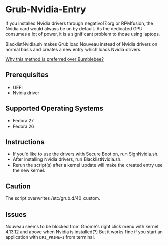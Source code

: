 # Grub-Nvidia-Entry
If you installed Nvidia drivers through negativo17.org or RPMfusion, the Nvidia card would always be on by default. As the dedicated GPU consumes a lot of power, it is a significant problem to those using laptops.

BlacklistNvidia.sh makes Grub load Nouveau instead of Nvidia drivers on normal basis and creates a new entry which loads Nvidia drivers.

[Why this method is preferred over Bumblebee?](https://superdanby.github.io/Blog/dealing-with-nvidia-optimus.html)

## Prerequisites
*   UEFI
*   Nvidia driver

## Supported Operating Systems
*   Fedora 27
*   Fedora 26

## Instructions
*   If you'd like to use the drivers with Secure Boot on, run SignNvidia.sh.
*   After installing Nvidia drivers, run BlacklistNvidia.sh.
*   Rerun the script(s) after a kernel update will make the created entry use the new kernel.

## Caution
The script overwrites /etc/grub.d/40_custom.

## Issues
Nouveau seems to be blocked from Gnome's right click menu with kernel 4.13.12 and above when Nvidia is installed(?)
But it works fine if you start an application with `DRI_PRIME=1` from terminal.
